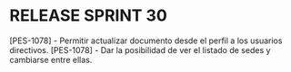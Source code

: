 # RELEASE SPRINT 30
[PES-1078] - Permitir actualizar documento desde el perfil a los usuarios directivos.
[PES-1078] - Dar la posibilidad de ver el listado de sedes y cambiarse entre ellas.

